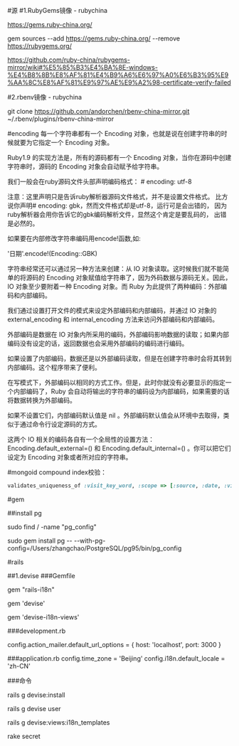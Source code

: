 #源
#1.RubyGems镜像 - rubychina

https://gems.ruby-china.org/

gem sources --add https://gems.ruby-china.org/ --remove https://rubygems.org/

https://github.com/ruby-china/rubygems-mirror/wiki#%E5%85%B3%E4%BA%8E-windows-%E4%B8%8B%E8%AF%81%E4%B9%A6%E6%97%A0%E6%B3%95%E9%AA%8C%E8%AF%81%E9%97%AE%E9%A2%98-certificate-verify-failed

#2.rbenv镜像 - rubychina

git clone https://github.com/andorchen/rbenv-china-mirror.git ~/.rbenv/plugins/rbenv-china-mirror

#encoding
每一个字符串都有一个 Encoding 对象，也就是说在创建字符串的时候就要为它指定一个 Encoding 对象。

Ruby1.9 的实现方法是，所有的源码都有一个 Encoding 对象，当你在源码中创建字符串时，源码的 Encoding 对象会自动赋予给字符串。

我们一般会在ruby源码文件头部声明编码格式： # encoding: utf-8

注意：这里声明只是告诉ruby解析器源码文件格式，并不是设置文件格式。
比方说你声明# encoding: gbk，然而文件格式却是utf-8，运行可是会出错的，
因为ruby解析器会用你告诉它的gbk编码解析文件，显然这个肯定是要乱码的， 出错是必然的。

如果要在内部修改字符串编码用encode!函数,如:

'日期'.encode!(Encoding::GBK)

字符串经常还可以通过另一种方法来创建：从 IO 对象读取。这时候我们就不能简单的将源码的 Encoding 对象赋值给字符串了，因为外码数据与源码无关。因此，IO 对象至少要附着一种 Encoding 对象。而 Ruby 为此提供了两种编码：外部编码和内部编码。

我们通过设置打开文件的模式来设定外部编码和内部编码，并通过 IO 对象的 external_encoding 和 internal_encoding 方法来访问外部编码和内部编码。

外部编码是数据在 IO 对象内所采用的编码，外部编码影响数据的读取；如果内部编码没有设定的话，返回数据也会采用外部编码的编码进行编码。

如果设置了内部编码，数据还是以外部编码读取，但是在创建字符串时会将其转到内部编码。这个程序带来了便利。

在写模式下，外部编码以相同的方式工作。但是，此时你就没有必要显示的指定一个内部编码了，Ruby 会自动将输出的字符串的编码设为内部编码，如果需要的话将数据转换为外部编码。

如果不设置它们，内部编码默认值是 nil 。外部编码默认值会从环境中去取得，类似于通过命令行设定源码的方式。

这两个 IO 相关的编码各自有一个全局性的设置方法：Encoding.default_external=() 和 Encoding.default_internal=() 。你可以把它们设定为 Encoding 对象或者所对应的字符串。

#mongoid
compound index校验：

```ruby
validates_uniqueness_of :visit_key_word, :scope => [:source, :date, :visit_number, :deal_key_word, :deal_number]
```

#gem

##install pg

sudo find / -name "pg_config"

sudo gem install pg -- --with-pg-config=/Users/zhangchao/PostgreSQL/pg95/bin/pg_config

#rails

##1.devise
###Gemfile

gem "rails-i18n"

gem 'devise'

gem 'devise-i18n-views'

###development.rb

config.action_mailer.default_url_options = { host: 'localhost', port: 3000 }

###application.rb
config.time_zone = 'Beijing'
config.i18n.default_locale = 'zh-CN'

###命令

rails g devise:install

rails g devise user

rails g devise:views:i18n_templates

rake secret

